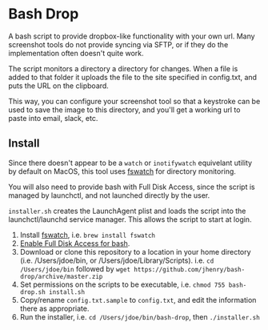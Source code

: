 # Bash Drop

A bash script to provide dropbox-like functionality with your own url.  Many screenshot tools do not provide syncing via SFTP, or if they do the implementation often doesn't quite work.  

The script monitors a directory a directory for changes.  When a file is added to that folder it uploads the file to the site specified in config.txt, and puts the URL on the clipboard.  

This way, you can configure your screenshot tool so that a keystroke can be used to save the image to this directory, and you'll get a working url to paste into email, slack, etc.

## Install

Since there doesn't appear to be a ``watch`` or ``inotifywatch`` equivelant utility by default on MacOS, this tool uses [fswatch](https://github.com/emcrisostomo/fswatch) for directory monitoring.  

You will also need to provide bash with Full Disk Access, since the script is managed by launchctl, and not launched directly by the user.

``installer.sh`` creates the LaunchAgent plist and loads the script into the launchctl/launchd service manager.  This allows the script to start at login.

1. Install [fswatch](https://github.com/emcrisostomo/fswatch), i.e. ``brew install fswatch``
1. [Enable Full Disk Access for bash](https://apple.stackexchange.com/a/384314/409253).
1. Download or clone this repository to a location in your home directory (i.e. /Users/jdoe/bin, or /Users/jdoe/Library/Scripts). i.e. ``cd /Users/jdoe/bin`` followed by ``wget https://github.com/jhenry/bash-drop/archive/master.zip`` 
1. Set permissions on the scripts to be executable, i.e. ``chmod 755 bash-drop.sh install.sh``
1. Copy/rename ``config.txt.sample`` to ``config.txt``, and edit the information there as appropriate.
1. Run the installer, i.e. ``cd /Users/jdoe/bin/bash-drop``, then ``./installer.sh``  


